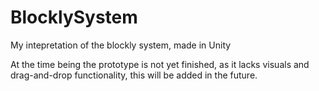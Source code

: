 # BlocklySystem
My intepretation of the blockly system, made in Unity

At the time being the prototype is not yet finished, as it lacks visuals and drag-and-drop functionality, this will be added in the future.
